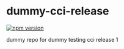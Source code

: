 # dummy-cci-release

[![npm version](https://img.shields.io/badge/%40nui%2Fdummy--cci--release-43.0.0-blue.svg)](https://artifactory.corp.adobe.com/artifactory/npm-nui-release/@nui/dummy-cci-release/-/@nui/dummy-cci-release-43.0.0.tgz)


dummy repo for dummy testing cci release 1
